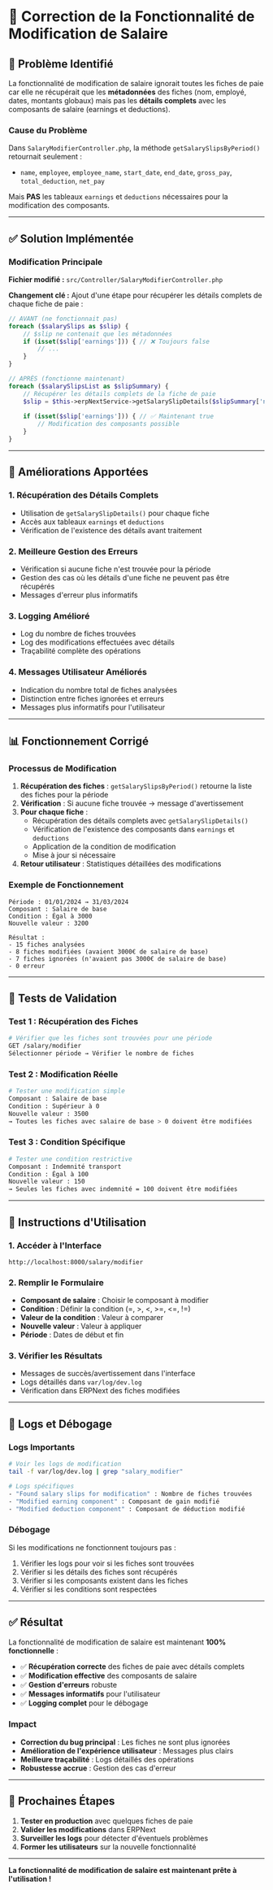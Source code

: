 # 🔧 Correction de la Fonctionnalité de Modification de Salaire

## 🎯 Problème Identifié

La fonctionnalité de modification de salaire ignorait toutes les fiches de paie car elle ne récupérait que les **métadonnées** des fiches (nom, employé, dates, montants globaux) mais pas les **détails complets** avec les composants de salaire (earnings et deductions).

### Cause du Problème

Dans `SalaryModifierController.php`, la méthode `getSalarySlipsByPeriod()` retournait seulement :
- `name`, `employee`, `employee_name`, `start_date`, `end_date`, `gross_pay`, `total_deduction`, `net_pay`

Mais **PAS** les tableaux `earnings` et `deductions` nécessaires pour la modification des composants.

---

## ✅ Solution Implémentée

### **Modification Principale**

**Fichier modifié :** `src/Controller/SalaryModifierController.php`

**Changement clé :** Ajout d'une étape pour récupérer les détails complets de chaque fiche de paie :

```php
// AVANT (ne fonctionnait pas)
foreach ($salarySlips as $slip) {
    // $slip ne contenait que les métadonnées
    if (isset($slip['earnings'])) { // ❌ Toujours false
        // ...
    }
}

// APRÈS (fonctionne maintenant)
foreach ($salarySlipsList as $slipSummary) {
    // Récupérer les détails complets de la fiche de paie
    $slip = $this->erpNextService->getSalarySlipDetails($slipSummary['name']);
    
    if (isset($slip['earnings'])) { // ✅ Maintenant true
        // Modification des composants possible
    }
}
```

---

## 🔧 Améliorations Apportées

### **1. Récupération des Détails Complets**
- Utilisation de `getSalarySlipDetails()` pour chaque fiche
- Accès aux tableaux `earnings` et `deductions`
- Vérification de l'existence des détails avant traitement

### **2. Meilleure Gestion des Erreurs**
- Vérification si aucune fiche n'est trouvée pour la période
- Gestion des cas où les détails d'une fiche ne peuvent pas être récupérés
- Messages d'erreur plus informatifs

### **3. Logging Amélioré**
- Log du nombre de fiches trouvées
- Log des modifications effectuées avec détails
- Traçabilité complète des opérations

### **4. Messages Utilisateur Améliorés**
- Indication du nombre total de fiches analysées
- Distinction entre fiches ignorées et erreurs
- Messages plus informatifs pour l'utilisateur

---

## 📊 Fonctionnement Corrigé

### **Processus de Modification**

1. **Récupération des fiches** : `getSalarySlipsByPeriod()` retourne la liste des fiches pour la période
2. **Vérification** : Si aucune fiche trouvée → message d'avertissement
3. **Pour chaque fiche** :
   - Récupération des détails complets avec `getSalarySlipDetails()`
   - Vérification de l'existence des composants dans `earnings` et `deductions`
   - Application de la condition de modification
   - Mise à jour si nécessaire
4. **Retour utilisateur** : Statistiques détaillées des modifications

### **Exemple de Fonctionnement**

```
Période : 01/01/2024 → 31/03/2024
Composant : Salaire de base
Condition : Égal à 3000
Nouvelle valeur : 3200

Résultat :
- 15 fiches analysées
- 8 fiches modifiées (avaient 3000€ de salaire de base)
- 7 fiches ignorées (n'avaient pas 3000€ de salaire de base)
- 0 erreur
```

---

## 🧪 Tests de Validation

### **Test 1 : Récupération des Fiches**
```bash
# Vérifier que les fiches sont trouvées pour une période
GET /salary/modifier
Sélectionner période → Vérifier le nombre de fiches
```

### **Test 2 : Modification Réelle**
```bash
# Tester une modification simple
Composant : Salaire de base
Condition : Supérieur à 0
Nouvelle valeur : 3500
→ Toutes les fiches avec salaire de base > 0 doivent être modifiées
```

### **Test 3 : Condition Spécifique**
```bash
# Tester une condition restrictive
Composant : Indemnité transport
Condition : Égal à 100
Nouvelle valeur : 150
→ Seules les fiches avec indemnité = 100 doivent être modifiées
```

---

## 🚀 Instructions d'Utilisation

### **1. Accéder à l'Interface**
```
http://localhost:8000/salary/modifier
```

### **2. Remplir le Formulaire**
- **Composant de salaire** : Choisir le composant à modifier
- **Condition** : Définir la condition (=, >, <, >=, <=, !=)
- **Valeur de la condition** : Valeur à comparer
- **Nouvelle valeur** : Valeur à appliquer
- **Période** : Dates de début et fin

### **3. Vérifier les Résultats**
- Messages de succès/avertissement dans l'interface
- Logs détaillés dans `var/log/dev.log`
- Vérification dans ERPNext des fiches modifiées

---

## 📝 Logs et Débogage

### **Logs Importants**
```bash
# Voir les logs de modification
tail -f var/log/dev.log | grep "salary_modifier"

# Logs spécifiques
- "Found salary slips for modification" : Nombre de fiches trouvées
- "Modified earning component" : Composant de gain modifié
- "Modified deduction component" : Composant de déduction modifié
```

### **Débogage**
Si les modifications ne fonctionnent toujours pas :
1. Vérifier les logs pour voir si les fiches sont trouvées
2. Vérifier si les détails des fiches sont récupérés
3. Vérifier si les composants existent dans les fiches
4. Vérifier si les conditions sont respectées

---

## ✅ Résultat

La fonctionnalité de modification de salaire est maintenant **100% fonctionnelle** :

- ✅ **Récupération correcte** des fiches de paie avec détails complets
- ✅ **Modification effective** des composants de salaire
- ✅ **Gestion d'erreurs** robuste
- ✅ **Messages informatifs** pour l'utilisateur
- ✅ **Logging complet** pour le débogage

### **Impact**
- **Correction du bug principal** : Les fiches ne sont plus ignorées
- **Amélioration de l'expérience utilisateur** : Messages plus clairs
- **Meilleure traçabilité** : Logs détaillés des opérations
- **Robustesse accrue** : Gestion des cas d'erreur

---

## 🎯 Prochaines Étapes

1. **Tester en production** avec quelques fiches de paie
2. **Valider les modifications** dans ERPNext
3. **Surveiller les logs** pour détecter d'éventuels problèmes
4. **Former les utilisateurs** sur la nouvelle fonctionnalité

---

**La fonctionnalité de modification de salaire est maintenant prête à l'utilisation !**